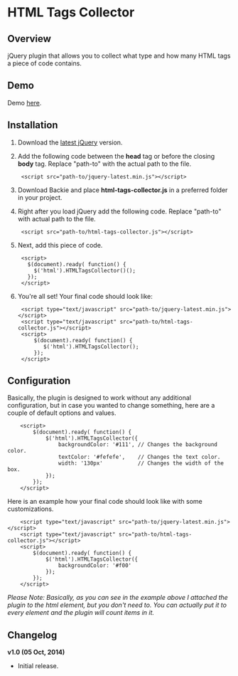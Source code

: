 # HTML Tags Collector

## Overview

jQuery plugin that allows you to collect what type and how many HTML tags a piece of code contains.

## Demo

Demo <a href="http://joro.me/demos/html-tags-collector/" target="_blank">here</a>.

## Installation

1. Download the <a href="http://code.jquery.com/jquery-latest.min.js" target="_blank">latest jQuery</a> version.
2. Add the following code between the **head** tag or before the closing **body** tag. Replace "path-to" with the actual path to the file.

        <script src="path-to/jquery-latest.min.js"></script>

3. Download Backie and place **html-tags-collector.js** in a preferred folder in your project.
4. Right after you load jQuery add the following code. Replace "path-to" with actual path to the file.

        <script src="path-to/html-tags-collector.js"></script>

5. Next, add this piece of code.

        <script>
          $(document).ready( function() {
            $('html').HTMLTagsCollector()();
          });
        </script>
        
6. You're all set! Your final code should look like:

        <script type="text/javascript" src="path-to/jquery-latest.min.js"></script>
        <script type="text/javascript" src="path-to/html-tags-collector.js"></script>
        <script>
            $(document).ready( function() {
               $('html').HTMLTagsCollector();
            });
        </script>
        
## Configuration

Basically, the plugin is designed to work without any additional configuration, but in case you wanted to change something, here are a couple of default options and values.

        <script>
            $(document).ready( function() {
                $('html').HTMLTagsCollector({
                    backgroundColor: '#111', // Changes the background color.
                    textColor: '#fefefe',    // Changes the text color. 
                    width: '130px'           // Changes the width of the box.
                });
            });
        </script>
        
Here is an example how your final code should look like with some customizations.

        <script type="text/javascript" src="path-to/jquery-latest.min.js"></script>
        <script type="text/javascript" src="path-to/html-tags-collector.js"></script>
        <script>
            $(document).ready( function() {
                $('html').HTMLTagsCollector({
                    backgroundColor: '#f00'
                });
            });
        </script>
        
*Please Note: Basically, as you can see in the example above I attached the plugin to the <em>html element</em>, but you don't need to. You can actually put it to every element and the plugin will count items in it.*
        
## Changelog

**v1.0 (05 Oct, 2014)**
- Initial release.
